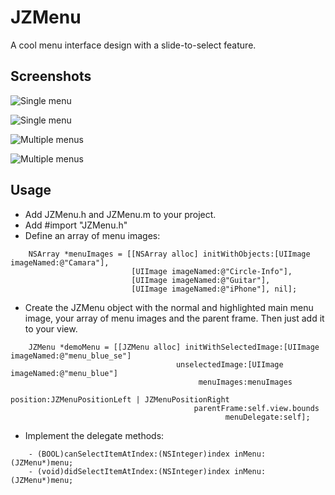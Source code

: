 JZMenu
======

A cool menu interface design with a slide-to-select feature.

Screenshots
-----

![Single menu](https://raw.github.com/Stigec/JZMenu/master/Screenshots/menu-single.png)

![Single menu](https://raw.github.com/Stigec/JZMenu/master/Screenshots/menu-single2.png)

![Multiple menus](https://raw.github.com/Stigec/JZMenu/master/Screenshots/menu-multiple.png)

![Multiple menus](https://raw.github.com/Stigec/JZMenu/master/Screenshots/menu-multiple2.png)

Usage
-----

* Add JZMenu.h and JZMenu.m to your project.
* Add #import "JZMenu.h"
* Define an array of menu images:

```
	NSArray *menuImages = [[NSArray alloc] initWithObjects:[UIImage imageNamed:@"Camara"],
                           [UIImage imageNamed:@"Circle-Info"],
                           [UIImage imageNamed:@"Guitar"],
                           [UIImage imageNamed:@"iPhone"], nil];
```

* Create the JZMenu object with the normal and highlighted main menu image, your array of menu images and the parent frame. Then just add it to your view.

```
    JZMenu *demoMenu = [[JZMenu alloc] initWithSelectedImage:[UIImage imageNamed:@"menu_blue_se"]
                                     unselectedImage:[UIImage imageNamed:@"menu_blue"]
                                          menuImages:menuImages
                                            position:JZMenuPositionLeft | JZMenuPositionRight
                                         parentFrame:self.view.bounds
                                                menuDelegate:self];
```

* Implement the delegate methods:

```
	- (BOOL)canSelectItemAtIndex:(NSInteger)index inMenu:(JZMenu*)menu;
	- (void)didSelectItemAtIndex:(NSInteger)index inMenu:(JZMenu*)menu;
```